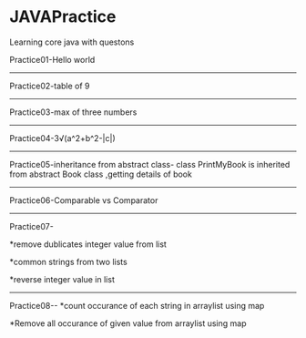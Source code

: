 # JAVAPractice
Learning core java with questons

Practice01-Hello world
___________________________________________________________

Practice02-table of 9
___________________________________________________________

Practice03-max of three numbers
___________________________________________________________

Practice04-3√(a^2+b^2-|c|)
___________________________________________________________

Practice05-inheritance from abstract class- class PrintMyBook is inherited from abstract Book class ,getting details of book 
___________________________________________________________
Practice06-Comparable vs Comparator
___________________________________________________________
Practice07- 

*remove dublicates integer value from list 

*common strings from two lists

*reverse integer value in list
___________________________________________________________
Practice08--
*count occurance of each string in arraylist using map

*Remove all occurance of given value from arraylist using map

